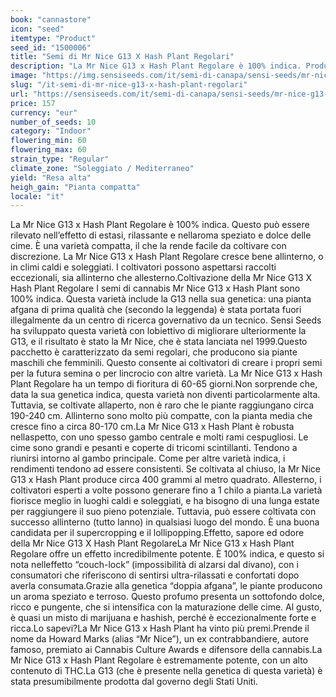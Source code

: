 ```yaml
---
book: "cannastore"
icon: "seed"
itemtype: "Product"
seed_id: "1500006"
title: "Semi di Mr Nice G13 X Hash Plant Regolari"
description: "La Mr Nice G13 x Hash Plant Regolare è 100% indica. Produce un potente effetto e sprigiona un aroma speziato e terroso. Produce spesso grandi raccolti."
image: "https://img.sensiseeds.com/it/semi-di-canapa/sensi-seeds/mr-nice-g13-x-hash-plant-image.png"
slug: "/it-semi-di-mr-nice-g13-x-hash-plant-regolari"
url: "https://sensiseeds.com/it/semi-di-canapa/sensi-seeds/mr-nice-g13-x-hash-plant?a_aid=cannastore"
price: 157
currency: "eur"
number_of_seeds: 10
category: "Indoor"
flowering_min: 60
flowering_max: 60
strain_type: "Regular"
climate_zone: "Soleggiato / Mediterraneo"
yield: "Resa alta"
heigh_gain: "Pianta compatta"
locale: "it"
---
```

La Mr Nice G13 x Hash Plant Regolare è 100% indica. Questo può essere rilevato nell’effetto di estasi, rilassante e nellaroma speziato e dolce delle cime. È una varietà compatta, il che la rende facile da coltivare con discrezione. La Mr Nice G13 x Hash Plant Regolare cresce bene allinterno, o in climi caldi e soleggiati. I coltivatori possono aspettarsi raccolti eccezionali, sia allinterno che allesterno.Coltivazione della Mr Nice G13 X Hash Plant Regolare I semi di cannabis Mr Nice G13 x Hash Plant sono 100% indica. Questa varietà include la G13 nella sua genetica: una pianta afgana di prima qualità che (secondo la leggenda) è stata portata fuori illegalmente da un centro di ricerca governativo da un tecnico. Sensi Seeds ha sviluppato questa varietà con lobiettivo di migliorare ulteriormente la G13, e il risultato è stato la Mr Nice, che è stata lanciata nel 1999.Questo pacchetto è caratterizzato da semi regolari, che producono sia piante maschili che femminili. Questo consente ai coltivatori di creare i propri semi per la futura semina o per lincrocio con altre varietà. La Mr Nice G13 x Hash Plant Regolare ha un tempo di fioritura di 60-65 giorni.Non sorprende che, data la sua genetica indica, questa varietà non diventi particolarmente alta. Tuttavia, se coltivate allaperto, non è raro che le piante raggiungano circa 190-240 cm. Allinterno sono molto più compatte, con la pianta media che cresce fino a circa 80-170 cm.La Mr Nice G13 x Hash Plant è robusta nellaspetto, con uno spesso gambo centrale e molti rami cespugliosi. Le cime sono grandi e pesanti e coperte di tricomi scintillanti. Tendono a riunirsi intorno al gambo principale. Come per altre varietà indica, i rendimenti tendono ad essere consistenti. Se coltivata al chiuso, la Mr Nice G13 x Hash Plant produce circa 400 grammi al metro quadrato. Allesterno, i coltivatori esperti a volte possono generare fino a 1 chilo a pianta.La varietà fiorisce meglio in luoghi caldi e soleggiati, e ha bisogno di una lunga estate per raggiungere il suo pieno potenziale. Tuttavia, può essere coltivata con successo allinterno (tutto lanno) in qualsiasi luogo del mondo. È una buona candidata per il supercropping e il lollipopping.Effetto, sapore ed odore della Mr Nice G13 X Hash Plant RegolareLa Mr Nice G13 x Hash Plant Regolare offre un effetto incredibilmente potente. È 100% indica, e questo si nota nelleffetto “couch-lock” (impossibilità di alzarsi dal divano), con i consumatori che riferiscono di sentirsi ultra-rilassati e confortati dopo averla consumata.Grazie alla genetica “doppia afgana”, le piante producono un aroma speziato e terroso. Questo profumo presenta un sottofondo dolce, ricco e pungente, che si intensifica con la maturazione delle cime. Al gusto, è quasi un misto di marijuana e hashish, perché è eccezionalmente forte e ricca.Lo sapevi?La Mr Nice G13 x Hash Plant ha vinto più premi.Prende il nome da Howard Marks (alias “Mr Nice”), un ex contrabbandiere, autore famoso, premiato ai Cannabis Culture Awards e difensore della cannabis.La Mr Nice G13 x Hash Plant Regolare è estremamente potente, con un alto contenuto di THC.La G13 (che è presente nella genetica di questa varietà) è stata presumibilmente prodotta dal governo degli Stati Uniti.
